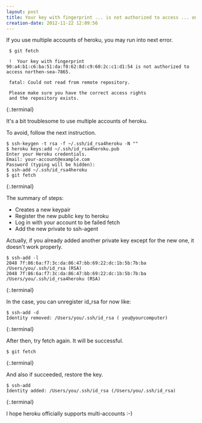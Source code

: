 ```yaml
---
layout: post
title: Your key with fingerprint ... is not authorized to access ... on heroku
creation-date: 2012-11-22 12:09:56
---
```

If you use multiple accounts of heroku, you may run into next error.

     $ git fetch 

     !  Your key with fingerprint 90:a4:b1:c6:ba:51:da:f0:62:8d:c9:60:2c:c1:d1:54 is not authorized to access northen-sea-7865.

     fatal: Could not read from remote repository.

     Please make sure you have the correct access rights
     and the repository exists.
{:.terminal}

It's a bit troublesome to use multiple accounts of heroku.

To avoid, follow the next instruction.

    $ ssh-keygen -t rsa -f ~/.ssh/id_rsa4heroku -N ""
    $ heroku keys:add ~/.ssh/id_rsa4heroku.pub
    Enter your Heroku credentials.
    Email: your-account@example.com
    Password (typing will be hidden): 
    $ ssh-add ~/.ssh/id_rsa4heroku
    $ git fetch
{:.terminal}

The summary of steps:

- Creates a new keypair
- Register the new public key to heroku
- Log in with your account to be failed fetch
- Add the new private to ssh-agent

Actually, if you already added another private key except for the new one, it doesn't work properly.

    $ ssh-add -l
    2048 7f:86:6a:f7:3c:da:86:47:bb:69:22:dc:1b:5b:7b:ba /Users/you/.ssh/id_rsa (RSA)
    2048 7f:86:6a:f7:3c:da:86:47:bb:69:22:dc:1b:5b:7b:ba /Users/you/.ssh/id_rsa4heroku (RSA)
{:.terminal}

In the case, you can unregister id_rsa for now like:

    $ ssh-add -d
    Identity removed: /Users/you/.ssh/id_rsa ( you@yourcomputer)
{:.terminal}

After then, try fetch again. It will be successful.

    $ git fetch
{:.terminal}

And also if succeeded, restore the key.

    $ ssh-add
    Identity added: /Users/you/.ssh/id_rsa (/Users/you/.ssh/id_rsa)
{:.terminal}


I hope heroku officially supports multi-accounts :-)

